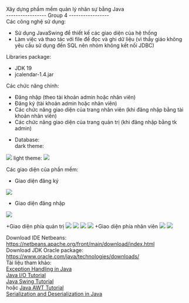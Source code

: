 Xây dựng phầm mềm quản lý nhân sự bằng Java
<br>
----------------- Group 4 -----------------
<br>
Các công nghệ sử dụng:
+ Sử dụng JavaSwing để thiết kế các giao diện của hệ thống
+ Làm việc và thao tác với file để đọc và ghi dữ liệu (vì thầy giáo không yêu cầu sử dụng đến SQL nên nhóm không kết nối JDBC)

Libraries package:
+ JDK 19
+ jcalendar-1.4.jar

Các chức năng chính:
+ Đăng nhập (theo tài khoản admin hoặc nhân viên)
+ Đăng ký (tài khoản admin hoặc nhân viên)
+ Các chức năng giao diện của trang nhân viên (khi đăng nhập bằng tài khoản nhân viên)
+ Các chức năng giao diện của trang quản trị (khi đăng nhập bằng tk admin)

- Database:<br>
dark theme:
<img src="./database_dark.png">
light theme:
<img src="./database_light.png">


Các giao diện của phần mềm:
+ Giao diện đăng ký
<img src="./signupGUI.png">

+ Giao diện đăng nhập
<img src="./loginGUI.png">

+Giao diện phía quản trị
<img src="./admin_emp.png">
<img src="./admin_dep.png">
<img src="./admin_position.png">
<img src="./admin_account.png">
+Giao diện phía nhân viên
<img src="./employee_info.png">
<img src="./employee_schedule.png">

Download IDE Netbeans: <a href="https://netbeans.apache.org/front/main/download/index.html">https://netbeans.apache.org/front/main/download/index.html</a><br>
Download JDK Oracle package: <a href="https://www.oracle.com/java/technologies/downloads/">https://www.oracle.com/java/technologies/downloads/</a><br>
Tài liệu tham khảo:<br>
<a href="https://www.javatpoint.com/exception-handling-in-java">Exception Handling in Java</a><br>
<a href="https://www.javatpoint.com/java-io">Java I/O Tutorial</a><br>
<a href="https://www.javatpoint.com/java-swing">Java Swing Tutorial</a><br>
hoặc
<a href="https://www.javatpoint.com/java-awt">Java AWT Tutorial</a><br>
<a href="https://www.javatpoint.com/serialization-in-java">Serialization and Deserialization in Java</a>
